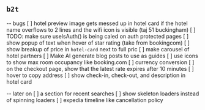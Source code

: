## `b2t`

<!-- TODO: do these -->

-- bugs
[ ] hotel preview image gets messed up in hotel card if the hotel name overflows to 2 lines and the wifi icon is visible (taj 51 buckingham)
[ ] TODO: make sure useIsAuth() is being caled on auth protected pages
[ ] show popup of text when hover of star rating (take from bookingcom)
[ ] show breakup of price in `hotel-card` next to full pric
[ ] make carousel of hotel partners
[ ] Make AI generate blog posts to use as guides
[ ] use icons to show max room occupancy like booking.com
[ ] currency conversion
[ ] on the checkout page, show that the latest rate expires after 10 minutes
[ ] hover to copy address
[ ] show check-in, check-out, and description in hotel card

-- later on
[ ] a section for recent searches
[ ] show skeleton loaders instead of spinning loaders
[ ] expedia timeline like cancellation policy
